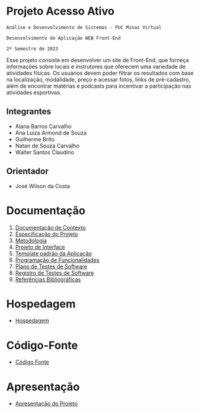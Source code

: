 # Projeto Acesso Ativo

`Análise e Desenvolvimento de Sistemas - PUC Minas Virtual`

`Desenvolvimento de Aplicação WEB Front-End`

`2º Semestre de 2023`

Esse projeto consiste em desenvolver um site de Front-End, que forneça informações sobre locais e instrutores que oferecem uma variedade de atividades físicas. Os usuários devem poder filtrar os resultados com base na localização, modalidade, preço e acessar fotos, links de pré-cadastro, além de encontrar matérias e podcasts para incentivar a participação nas atividades esportivas.

## Integrantes

* Alana Barros Carvalho
* Ana Luiza Armond de Souza
* Guilherme Brito
* Natan de Souza Carvalho
* Walter Santos Claudino

## Orientador

* José Wilson da Costa

# Documentação

<ol>
<li><a href="documentos/01-Documentação de Contexto.md"> Documentação de Contexto</a></li>
<li><a href="documentos/02-Especificação do Projeto.md"> Especificação do Projeto</a></li>
<li><a href="documentos/03-Metodologia.md"> Metodologia</a></li>
<li><a href="documentos/04-Projeto de Interface.md"> Projeto de Interface</a></li>
<li><a href="documentos/05-Template padrão da Aplicação.md"> Template padrão da Aplicação</a></li>
<li><a href="documentos/06-Programação de Funcionalidades.md"> Programação de Funcionalidades</a></li>
<li><a href="documentos/07-Plano de Testes de Software.md"> Plano de Testes de Software</a></li>
<li><a href="documentos/08-Registro de Testes de Software.md"> Registro de Testes de Software</a></li>
<li><a href="documentos/09-Referências.md"> Referências Bibliográficas</a></li>
</ol>

# Hospedagem

* <a href="https://icei-puc-minas-pmv-ads.github.io/pmv-ads-2023-2-e1-proj-web-t13-pmv-ads-2023-2-e1-proj-acessoativo/">Hospedagem</a>

# Código-Fonte

* <a href="codigo-fonte/README.md">Código Fonte</a>

# Apresentação

* <a href="apresentacao/README.md">Apresentação do Projeto</a>
